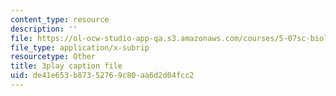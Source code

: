 ```yaml
---
content_type: resource
description: ''
file: https://ol-ocw-studio-app-qa.s3.amazonaws.com/courses/5-07sc-biological-chemistry-i-fall-2013/de41e653b87352769c80aa6d2d04fcc2_qmqiF0YJ4LM.vtt
file_type: application/x-subrip
resourcetype: Other
title: 3play caption file
uid: de41e653-b873-5276-9c80-aa6d2d04fcc2
---
```

